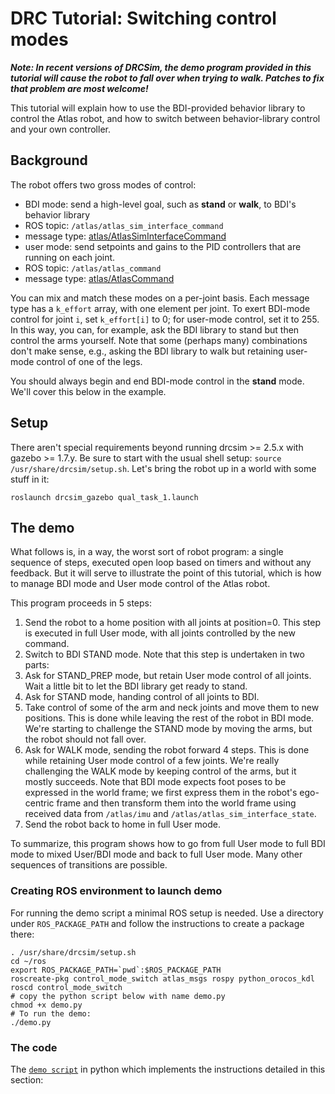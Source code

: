 # DRC Tutorial: Switching control modes

***Note: In recent versions of DRCSim, the demo program provided in this tutorial will cause the robot to fall over when trying to walk.  Patches to fix that problem are most welcome!***

This tutorial will explain how to use the BDI-provided behavior library to control the Atlas robot, and how to switch between behavior-library control and your own controller.

## Background

The robot offers two gross modes of control:

* BDI mode: send a high-level goal, such as **stand** or **walk**, to BDI's behavior library
 * ROS topic: `/atlas/atlas_sim_interface_command`
 * message type: [atlas/AtlasSimInterfaceCommand](https://bitbucket.org/osrf/drcsim/src/default/ros/atlas_msgs/msg/AtlasSimInterfaceCommand.msg?at=default)
* user mode: send setpoints and gains to the PID controllers that are running on each joint.
 * ROS topic: `/atlas/atlas_command`
 * message type: [atlas/AtlasCommand](https://bitbucket.org/osrf/drcsim/src/default/atlas_msgs/msg/AtlasCommand.msg)

You can mix and match these modes on a per-joint basis.  Each message type has a `k_effort` array, with one element per joint.  To exert BDI-mode control for joint `i`, set `k_effort[i]` to 0; for user-mode control, set it to 255.  In this way, you can, for example, ask the BDI library to stand but then control the arms yourself.  Note that some (perhaps many) combinations don't make sense, e.g., asking the BDI library to walk but retaining user-mode control of one of the legs.

You should always begin and end BDI-mode control in the **stand** mode.  We'll cover this below in the example.

## Setup 

There aren't special requirements beyond running drcsim >= 2.5.x with gazebo >= 1.7.y.  Be sure to start with the usual shell setup: `source /usr/share/drcsim/setup.sh`.  Let's bring the robot up in a world with some stuff in it:

~~~
roslaunch drcsim_gazebo qual_task_1.launch
~~~

## The demo 

What follows is, in a way, the worst sort of robot program: a single sequence of steps, executed open loop based on timers and without any feedback.  But it will serve to illustrate the point of this tutorial, which is how to manage BDI mode and User mode control of the Atlas robot.

This program proceeds in 5 steps:

1. Send the robot to a home position with all joints at position=0.  This step is executed in full User mode, with all joints controlled by the new command.
1. Switch to BDI STAND mode.  Note that this step is undertaken in two parts:
 1. Ask for STAND_PREP mode, but retain User mode control of all joints.  Wait a little bit to let the BDI library get ready to stand.
 1. Ask for STAND mode, handing control of all joints to BDI.
1. Take control of some of the arm and neck joints and move them to new positions. This is done while leaving the rest of the robot in BDI mode.  We're starting to challenge the STAND mode by moving the arms, but the robot should not fall over.
1. Ask for WALK mode, sending the robot forward 4 steps.  This is done while retaining User mode control of a few joints.  We're really challenging the WALK mode by keeping control of the arms, but it mostly succeeds.  Note that BDI mode expects foot poses to be expressed in the world frame; we first express them in the robot's ego-centric frame and then transform them into the world frame using received data from `/atlas/imu` and `/atlas/atlas_sim_interface_state`.
1. Send the robot back to home in full User mode.

To summarize, this program shows how to go from full User mode to full BDI mode to mixed User/BDI mode and back to full User mode.  Many other sequences of transitions are possible.

### Creating ROS environment to launch demo

For running the demo script a minimal ROS setup is needed. Use a directory under `ROS_PACKAGE_PATH` and follow the instructions to create a package there:

~~~
. /usr/share/drcsim/setup.sh
cd ~/ros
export ROS_PACKAGE_PATH=`pwd`:$ROS_PACKAGE_PATH
roscreate-pkg control_mode_switch atlas_msgs rospy python_orocos_kdl
roscd control_mode_switch
# copy the python script below with name demo.py
chmod +x demo.py
# To run the demo:
./demo.py
~~~ 

### The code 

The [`demo script`](http://bitbucket.org/osrf/gazebo_tutorials/raw/drcsim_switch_modes/files/demo.py) in python which implements the instructions detailed in this section:

<include src='http://bitbucket.org/osrf/gazebo_tutorials/raw/drcsim_switch_modes/files/demo.py' />

